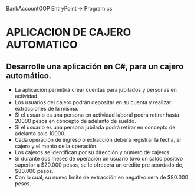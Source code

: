 BankAccountOOP
EntryPoint -> Program.cs


# APLICACION DE CAJERO AUTOMATICO
 
## Desarrolle una aplicación en C#, para un cajero automático. 
* La aplicación permitirá crear cuentas para jubilados y personas en actividad.
* Los usuarios del cajero podrán depositar en su cuenta y realizar extracciones de la misma.
* Si el usuario es una persona en actividad laboral podrá retirar hasta 20000 pesos en concepto de adelanto de sueldo.
* Si el usuario es una persona jubilada podrá retirar en concepto de adelanto solo 10000.
* Cada operación de ingreso o extracción deberá registrar la fecha, el cajero y el monto de la operación.
* Los cajeros se identifican por su dirección y número de cajeros.
* Si durante dos meses de operación un usuario tuvo un saldo positivo superior a $20.000 pesos, se le ofrecerá un crédito pre acordado de, $80.000 pesos. 
* Con lo cual, su nuevo límite de extracción en negativo será de $80.000 pesos.

